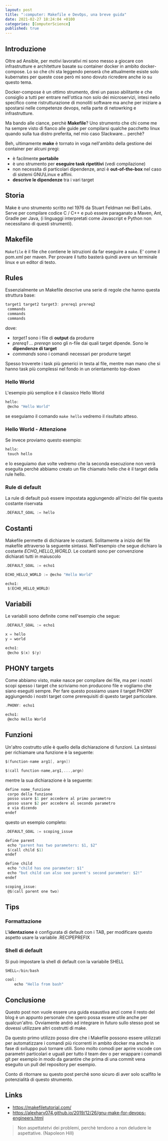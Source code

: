 ```yaml
---
layout: post
title: ":computer: Makefile e DevOps, una breve guida"
date: 2021-02-27 18:24:04 +0100
categories: [ComputerScience]
published: true
---
```

## Introduzione
Oltre ad Ansible, per motivi lavorativi mi sono messo a giocare con infrastrutture e architetture basate su container docker in ambito docker-compose. Lo so che chi sta leggendo penserà che attualmente esiste solo kubernates per queste cose però mi sono dovuto ricredere anche io su questo tema.

Docker-compose è un ottimo strumento, direi un passo abilitante e che consiglio a tutti per entrare nell'ottica non solo dei microservizi, intesi nello specifico come ristrutturazione di monoliti software ma anche per iniziare a spostarsi nelle competenze devops, nella parte di netowrking e infrastrutture.

Ma bando alle ciance, perchè **Makefile**? Uno strumento che chi come me ha sempre visto di fianco alle guide per compilarsi qualche pacchetto linux quando sulla tua distro preferita, nel mio caso Slackware... perchè?

Beh, ultimamente **make** è tornato in voga nell'ambito della gestione dei container per alcuni pregi:

- è facilmente **portabile**
- è uno strumento per **eseguire task ripetitivi** (vedi compilazione)
- non necessita di particolari dipendenze, anzi è **out-of-the-box** nel caso di sistemi GNU\Linux e affini.
- **descrive le dipendenze** tra i vari target

## Storia

Make è uno strumento scritto nel 1976 da Stuart Feldman nei Bell Labs. Serve per compilare codice C / C++ e può essere paraganato a Maven, Ant, Gradle per Java, (i linguaggi interpretati come Javascript e Python non necessitano di questi strumenti).

## Makefile

`Makefile` è il file che contiene le istruzioni da far eseguire a `make`. E' come il pom.xml per maven. Per provare il tutto basterà quindi avere un terminale linux e un editor di testo.

## Rules

Essenzialmente un Makefile descrive una serie di regole che hanno questa struttura base:

```c
target1 target2 target3: prereq1 prereq2
 commands
 commands
 commands
```

dove:

- _target1_ sono i file di **output** da produrre
- _prereq1 ... prereqn_ sono gli n-file dai quali target dipende. Sono le **dipendenze di target**
- _commands_ sono i comandi necessari per produrre target

Spesso troverete i task più generici in testa al file, mentre man mano che si hanno task più complessi nel fondo in un orientamento top-down

### Hello World

L'esempio più semplice è il classico Hello World

```c
hello:
 @echo "Hello World"
```

se eseguiamo il comando `make hello` vedremo il risultato atteso.

### Hello World - Attenzione

Se invece proviamo questo esempio:

```c
hello:
 touch hello
```

e lo eseguiamo due volte vedremo che la seconda esecuzione non verrà eseguita perchè abbiamo creato un file chiamato hello che è il target della rule hello.

### Rule di default

La rule di default può essere impostata aggiungendo all'inizio del file questa costante riservata

```c
.DEFAULT_GOAL := hello
```

## Costanti

Makefile permette di dichiarare le costanti. Solitamente a inizio del file makefile attraverso la seguente sintassi. Nell'esempio che segue dichiaro la costante _ECHO_HELLO_WORLD_. Le costanti sono per convenzione dichiarati tutti in maiuscolo

```c
.DEFAULT_GOAL := echo1

ECHO_HELLO_WORLD := @echo "Hello World"

echo1:
 $(ECHO_HELLO_WORLD)
```

## Variabili

Le variabili sono definite come nell'esempio che segue:

```c
.DEFAULT_GOAL := echo1

x = hello
y = world

echo1:
 @echo $(x) $(y)
```

## PHONY targets

Come abbiamo visto, make nasce per compilare dei file, ma per i nostri scopi spesso i target che scriviamo non producono file e vogliamo che siano eseguiti sempre. Per fare questo possiamo usare il target PHONY aggiungendo i nostri target come prerequisiti di questo target particolare.

```c
.PHONY: echo1

echo1:
 @echo Hello World
```

## Funzioni

Un'altro costrutto utile è quello della dichiarazione di funzioni. La sintassi per richiamare una funzione è la seguente:

```c
$(function-name arg1[, argn])

$(call function-name,arg1,...,argn)
```

mentre la sua dichiarazione è la seguente:

```c
define nome_funzione
 corpo della funzione
 posso usare $1 per accedere al primo parametro
 posso usare $2 per accedere al secondo parametro
 e via dicendo
endef
```

questo un esempio completo:

```c
.DEFAULT_GOAL := scoping_issue

define parent
 echo "parent has two parameters: $1, $2"
 $(call child $1)
endef

define child
 echo "child has one parameter: $1"
 echo "but child can also see parent's second parameter: $2!"
endef

scoping_issue:
 @$(call parent one two)
```

## Tips

### Formattazione

L'**identazione** è configurata di default con i TAB, per modificare questo aspetto usare la variabile .RECIPEPREFIX

### Shell di default

Si può impostare la shell di default con la variabile SHELL

```c
SHELL=/bin/bash

cool:
    echo "Hello from bash"
```

## Conclusione

Questo post non vuole essere una guida esaustiva anzi come il resto del blog è un appunto personale che spero possa essere utile anche per qualcun'altro. Ovviamente andrò ad integrare in futuro sullo stesso post se dovessi utilizzare altri costrutti di make.

Da questo primo utilizzo posso dire che i Makefile possono essere utilizzati per automatizzare i comandi più ricorrenti in ambito docker ma anche in fase di sviluppo può tornare utili. Sono molto comodi per aprire vscode con parametri particolari e uguali per tutto il team dev o per wrappare i comandi git per esempio in modo da garantire che prima di una commit vena eseguito un pull del repository per esempio.

Conto di ritornare su questo post perchè sono sicuro di aver solo scalfito le potenzialità di questo strumento.

## Links

- <https://makefiletutorial.com/>
- <https://alexharv074.github.io/2019/12/26/gnu-make-for-devops-engineers.html>

> Non aspettatetvi dei problemi, perchè tendono a non deludere le aspettative. (Napoleon Hill)
